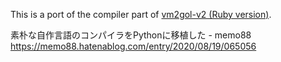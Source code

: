 This is a port of the compiler part of [vm2gol-v2 (Ruby version)](https://github.com/sonota88/vm2gol-v2).

素朴な自作言語のコンパイラをPythonに移植した - memo88  
https://memo88.hatenablog.com/entry/2020/08/19/065056
